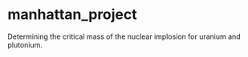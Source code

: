 # manhattan_project
Determining the critical mass of the nuclear implosion for uranium and plutonium.

